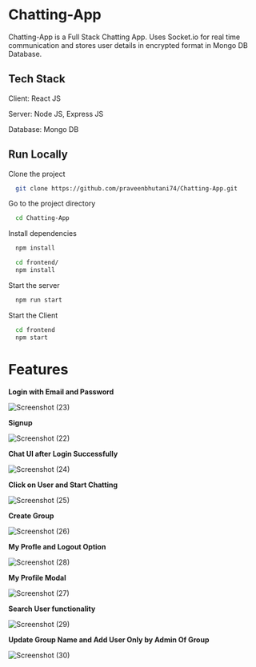 # Chatting-App
Chatting-App is a Full Stack Chatting App. Uses Socket.io for real time communication and stores user details in encrypted format in Mongo DB Database.
<br/>

## Tech Stack

Client: React JS

Server: Node JS, Express JS

Database: Mongo DB

## Run Locally

Clone the project

```bash
  git clone https://github.com/praveenbhutani74/Chatting-App.git
```

Go to the project directory

```bash
  cd Chatting-App
```

Install dependencies

```bash
  npm install
```

```bash
  cd frontend/
  npm install
```

Start the server

```bash
  npm run start
```
Start the Client

```bash
  cd frontend
  npm start
```

  
# Features



**Login with Email and Password**

![Screenshot (23)](https://user-images.githubusercontent.com/68316491/189905629-3280ae53-59e0-450d-bbc6-0b8fdba55bc3.png)

**Signup**

![Screenshot (22)](https://user-images.githubusercontent.com/68316491/189905501-e3458a53-5f06-4e89-8292-f5ecdad9f224.png)


**Chat UI after Login Successfully**

![Screenshot (24)](https://user-images.githubusercontent.com/68316491/189906115-3ac34b84-fe15-4389-8399-f20ba35cd94d.png)

**Click on User and Start Chatting**

![Screenshot (25)](https://user-images.githubusercontent.com/68316491/189906477-26545a7f-0fbe-4236-8315-a90a706f616b.png)

**Create Group**

![Screenshot (26)](https://user-images.githubusercontent.com/68316491/189913317-6754cebc-2c50-4e58-ac67-ea90bbe719cf.png)

**My Profle and Logout Option**

![Screenshot (28)](https://user-images.githubusercontent.com/68316491/189913346-0d1bf47e-5e28-4872-91ba-4e48b851eed9.png)

**My Profile Modal**

![Screenshot (27)](https://user-images.githubusercontent.com/68316491/189913334-1d29c2c7-ff73-47dd-b476-190adf60d5b4.png)

**Search User functionality**

![Screenshot (29)](https://user-images.githubusercontent.com/68316491/189913354-10a175d5-4627-47ec-ac97-149822d6b506.png)

**Update Group Name and Add User Only by Admin Of Group**

![Screenshot (30)](https://user-images.githubusercontent.com/68316491/189913368-ab411149-5728-429a-8c30-fe0ae922b354.png)








